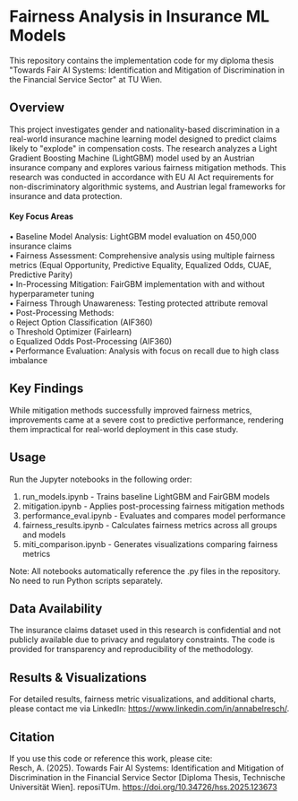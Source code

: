 # Fairness Analysis in Insurance ML Models
This repository contains the implementation code for my diploma thesis "Towards Fair AI Systems: Identification and Mitigation of Discrimination in the Financial Service Sector" at TU Wien.

## Overview
This project investigates gender and nationality-based discrimination in a real-world insurance machine learning model designed to predict claims likely to "explode" in compensation costs. The research analyzes a Light Gradient Boosting Machine (LightGBM) model used by an Austrian insurance company and explores various fairness mitigation methods. This research was conducted in accordance with EU AI Act requirements for non-discriminatory algorithmic systems, and Austrian legal frameworks for insurance and data protection.  
#### Key Focus Areas  
•	Baseline Model Analysis: LightGBM model evaluation on 450,000 insurance claims  
•	Fairness Assessment: Comprehensive analysis using multiple fairness metrics (Equal Opportunity, Predictive Equality, Equalized Odds, CUAE, Predictive Parity)  
•	In-Processing Mitigation: FairGBM implementation with and without hyperparameter tuning  
•	Fairness Through Unawareness: Testing protected attribute removal  
•	Post-Processing Methods:   
o	Reject Option Classification (AIF360)  
o	Threshold Optimizer (Fairlearn)  
o	Equalized Odds Post-Processing (AIF360)  
•	Performance Evaluation: Analysis with focus on recall due to high class imbalance  

## Key Findings
While mitigation methods successfully improved fairness metrics, improvements came at a severe cost to predictive performance, rendering them impractical for real-world deployment in this case study.

## Usage
Run the Jupyter notebooks in the following order:  
1.	run_models.ipynb - Trains baseline LightGBM and FairGBM models  
2.	mitigation.ipynb - Applies post-processing fairness mitigation methods  
3.	performance_eval.ipynb - Evaluates and compares model performance  
4.	fairness_results.ipynb - Calculates fairness metrics across all groups and models  
5.	miti_comparison.ipynb - Generates visualizations comparing fairness metrics
   
Note: All notebooks automatically reference the .py files in the repository. No need to run Python scripts separately.  

## Data Availability
The insurance claims dataset used in this research is confidential and not publicly available due to privacy and regulatory constraints. The code is provided for transparency and reproducibility of the methodology.

## Results & Visualizations
For detailed results, fairness metric visualizations, and additional charts, please contact me via LinkedIn: https://www.linkedin.com/in/annabelresch/.

## Citation
If you use this code or reference this work, please cite:  
Resch, A. (2025). Towards Fair AI Systems: Identification and Mitigation of Discrimination in the Financial Service Sector [Diploma Thesis, Technische Universität Wien]. reposiTUm. https://doi.org/10.34726/hss.2025.123673

